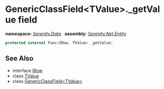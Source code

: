 # GenericClassField&lt;TValue&gt;._getValue field
**namespace:** *[Serenity.Data](../../README.md#serenity.data-namespace)*   **assembly**: *[Serenity.Net.Entity](../../README.md)*

```csharp
protected internal Func<IRow, TValue> _getValue;
```

## See Also

* interface [IRow](../IRow.md)
* class [TValue](../Serenity.Net.Entity/../GenericClassField-1.TValue.md)
* class [GenericClassField&lt;TValue&gt;](../GenericClassField-1.md)